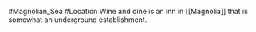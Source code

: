 #Magnolian_Sea #Location 
Wine and dine is an inn in [[Magnolia]] that is somewhat an underground establishment. 